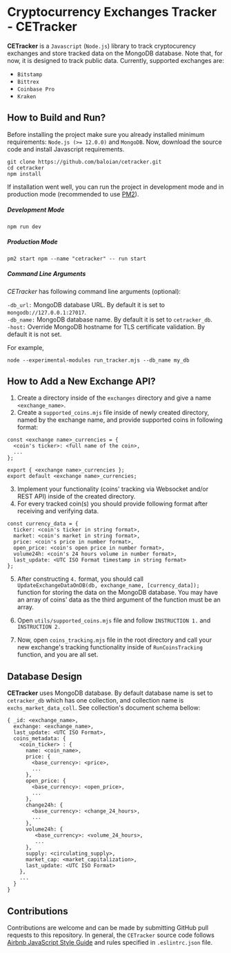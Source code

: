 # Cryptocurrency Exchanges Tracker - CETracker

**CETracker** is a `Javascript` (`Node.js`) library to track cryptocurency exchanges and store tracked data on the
MongoDB database. Note that, for now, it is designed to track public data.
Currently, supported exchanges are:
- `Bitstamp`
- `Bittrex`
- `Coinbase Pro`
- `Kraken`

## How to Build and Run?
Before installing the project make sure you already installed minimum requirements: `Node.js (>= 12.0.0)` and
`MongoDB`.  Now, download the source code and install Javascript requirements.

```
git clone https://github.com/baloian/cetracker.git
cd cetracker
npm install
```

If installation went well, you can run the project in development mode and in production mode (recommended to use
[PM2](https://pm2.keymetrics.io/)).

##### Development Mode

```
npm run dev
```

##### Production Mode

```
pm2 start npm --name "cetracker" -- run start
```

##### Command Line Arguments
*CETracker* has following command line arguments (optional):

`-db_url:` MongoDB database URL. By default it is set to `mongodb://127.0.0.1:27017`.\
`-db_name:` MongoDB database name. By default it is set to `cetracker_db`.\
`-host:` Override MongoDB hostname for TLS certificate validation. By default it is not set.

For example,

```
node --experimental-modules run_tracker.mjs --db_name my_db
```


## How to Add a New Exchange API?
1. Create a directory inside of the `exchanges` directory and give a name `<exchange_name>`.
2. Create a `supported_coins.mjs` file inside of newly created directory, named by the exchange name, and provide
supported coins in following format:

```
const <exchange name>_currencies = {
  <coin's ticker>: <full name of the coin>,
  ...
};

export { <exchange name>_currencies };
export default <exchange name>_currencies;
```

3. Implement your functionality (coins' tracking via Websocket and/or REST API) inside of the created directory.
4. For every tracked coin(s) you should provide following format after receiving and verifying data.

```
const currency_data = {
  ticker: <coin's ticker in string format>,
  market: <coin's market in string format>,
  price: <coin's price in number format>,
  open_price: <coin's open price in number format>,
  volume24h: <coin's 24 hours volume in number format>,
  last_update: <UTC ISO Format timestamp in string format>
};
```

5. After constructing `4.` format, you should call `UpdateExchangeDataOnDB(db, exchange_name, [currency_data]);`
function for storing the data on the MongoDB database. You may have an array of coins' data as the third argument of
the function must be an array.

6. Open `utils/supported_coins.mjs` file and follow `INSTRUCTION 1.` and `INSTRUCTION 2.`

7. Now, open `coins_tracking.mjs` file in the root directory and call your new exchange's tracking functionality
inside of `RunCoinsTracking` function, and you are all set.

## Database Design
**CETracker** uses MongoDB database. By default database name is set to `cetracker_db` which has one collection, and
collection name is `exchs_market_data_coll`. See collection's document schema bellow:

```
{ _id: <exchange_name>,
  exchange: <exchange_name>,
  last_update: <UTC ISO Format>,
  coins_metadata: {
    <coin_ticker> : {
      name: <coin_name>,
      price: {
        <base_currency>: <price>,
        ...
      },
      open_price: {
        <base_currency>: <open_price>,
        ...
      },
      change24h: {
        <base_currency>: <change_24_hours>,
        ...
      },
      volume24h: {
         <base_currency>: <volume_24_hours>,
         ...
      },
      supply: <circulating_supply>,
      market_cap: <market_capitalization>,
      last_update: <UTC ISO Format>
    },
    ...
  }
}
```

## Contributions
Contributions are welcome and can be made by submitting GitHub pull requests to this repository. In general, the
`CETracker` source code follows [Airbnb JavaScript Style Guide](https://github.com/airbnb/javascript) and rules
specified in `.eslintrc.json` file.
